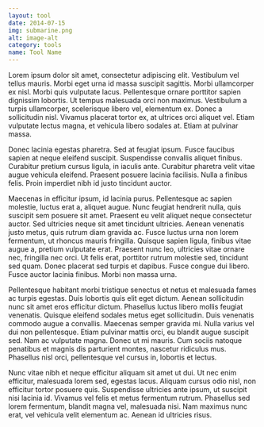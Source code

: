 ```yaml
---
layout: tool
date: 2014-07-15
img: submarine.png
alt: image-alt
category: tools
name: Tool Name
---
```


Lorem ipsum dolor sit amet, consectetur adipiscing elit. Vestibulum vel tellus mauris. Morbi eget urna id massa suscipit sagittis. Morbi ullamcorper ex nisl. Morbi quis vulputate lacus. Pellentesque ornare porttitor sapien dignissim lobortis. Ut tempus malesuada orci non maximus. Vestibulum a turpis ullamcorper, scelerisque libero vel, elementum ex. Donec a sollicitudin nisl. Vivamus placerat tortor ex, at ultrices orci aliquet vel. Etiam vulputate lectus magna, et vehicula libero sodales at. Etiam at pulvinar massa.

Donec lacinia egestas pharetra. Sed at feugiat ipsum. Fusce faucibus sapien at neque eleifend suscipit. Suspendisse convallis aliquet finibus. Curabitur pretium cursus ligula, in iaculis ante. Curabitur pharetra velit vitae augue vehicula eleifend. Praesent posuere lacinia facilisis. Nulla a finibus felis. Proin imperdiet nibh id justo tincidunt auctor.

Maecenas in efficitur ipsum, id lacinia purus. Pellentesque ac sapien molestie, luctus erat a, aliquet augue. Nunc feugiat hendrerit nulla, quis suscipit sem posuere sit amet. Praesent eu velit aliquet neque consectetur auctor. Sed ultricies neque sit amet tincidunt ultricies. Aenean venenatis justo metus, quis rutrum diam gravida ac. Fusce luctus urna non lorem fermentum, ut rhoncus mauris fringilla. Quisque sapien ligula, finibus vitae augue a, pretium vulputate erat. Praesent nunc leo, ultricies vitae ornare nec, fringilla nec orci. Ut felis erat, porttitor rutrum molestie sed, tincidunt sed quam. Donec placerat sed turpis et dapibus. Fusce congue dui libero. Fusce auctor lacinia finibus. Morbi non massa urna.

Pellentesque habitant morbi tristique senectus et netus et malesuada fames ac turpis egestas. Duis lobortis quis elit eget dictum. Aenean sollicitudin nunc sit amet eros efficitur dictum. Phasellus luctus libero mollis feugiat venenatis. Quisque eleifend sodales metus eget sollicitudin. Duis venenatis commodo augue a convallis. Maecenas semper gravida mi. Nulla varius vel dui non pellentesque. Etiam pulvinar mattis orci, eu blandit augue suscipit sed. Nam ac vulputate magna. Donec ut mi mauris. Cum sociis natoque penatibus et magnis dis parturient montes, nascetur ridiculus mus. Phasellus nisl orci, pellentesque vel cursus in, lobortis et lectus.

Nunc vitae nibh et neque efficitur aliquam sit amet ut dui. Ut nec enim efficitur, malesuada lorem sed, egestas lacus. Aliquam cursus odio nisl, non efficitur tortor posuere quis. Suspendisse ultricies ante ipsum, ut suscipit nisi lacinia id. Vivamus vel felis et metus fermentum rutrum. Phasellus sed lorem fermentum, blandit magna vel, malesuada nisi. Nam maximus nunc erat, vel vehicula velit elementum ac. Aenean id ultricies risus.

